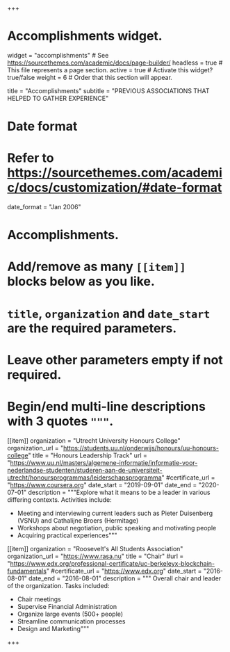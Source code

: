 +++
# Accomplishments widget.
widget = "accomplishments"  # See https://sourcethemes.com/academic/docs/page-builder/
headless = true  # This file represents a page section.
active = true  # Activate this widget? true/false
weight = 6  # Order that this section will appear.

title = "Accomplish&shy;ments"
subtitle = "PREVIOUS ASSOCIATIONS THAT HELPED TO GATHER EXPERIENCE"

# Date format
#   Refer to https://sourcethemes.com/academic/docs/customization/#date-format
date_format = "Jan 2006"

# Accomplishments.
#   Add/remove as many `[[item]]` blocks below as you like.
#   `title`, `organization` and `date_start` are the required parameters.
#   Leave other parameters empty if not required.
#   Begin/end multi-line descriptions with 3 quotes `"""`.

[[item]]
  organization = "Utrecht University Honours College"
  organization_url = "https://students.uu.nl/onderwijs/honours/uu-honours-college"
  title = "Honours Leadership Track"
  url = "https://www.uu.nl/masters/algemene-informatie/informatie-voor-nederlandse-studenten/studeren-aan-de-universiteit-utrecht/honoursprogrammas/leiderschapsprogramma"
  #certificate_url = "https://www.coursera.org"
  date_start = "2019-09-01"
  date_end = "2020-07-01"
  description = """Explore what it means to be a leader in various differing contexts. Activities include:
  * Meeting and interviewing current leaders such as Pieter Duisenberg (VSNU) and Cathalijne Broers (Hermitage)
  * Workshops about negotiation, public speaking and motivating people
  * Acquiring practical experiences"""

[[item]]
  organization = "Roosevelt's All Students Association"
  organization_url = "https://www.rasa.nu"
  title = "Chair"
  #url = "https://www.edx.org/professional-certificate/uc-berkeleyx-blockchain-fundamentals"
  #certificate_url = "https://www.edx.org"
  date_start = "2016-08-01"
  date_end = "2016-08-01"
  description = """ Overall chair and leader of the organization. Tasks included:
  * Chair meetings
  * Supervise Financial Administration
  * Organize large events (500+ people)
  * Streamline communication processes
  * Design and Marketing"""
 

+++
